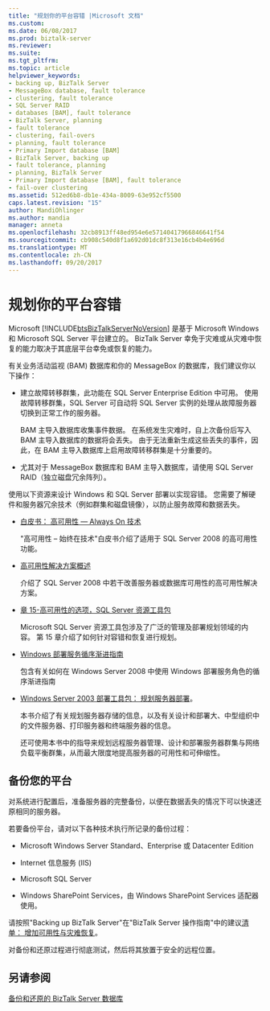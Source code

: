 ```yaml
---
title: "规划你的平台容错 |Microsoft 文档"
ms.custom: 
ms.date: 06/08/2017
ms.prod: biztalk-server
ms.reviewer: 
ms.suite: 
ms.tgt_pltfrm: 
ms.topic: article
helpviewer_keywords:
- backing up, BizTalk Server
- MessageBox database, fault tolerance
- clustering, fault tolerance
- SQL Server RAID
- databases [BAM], fault tolerance
- BizTalk Server, planning
- fault tolerance
- clustering, fail-overs
- planning, fault tolerance
- Primary Import database [BAM]
- BizTalk Server, backing up
- fault tolerance, planning
- planning, BizTalk Server
- Primary Import database [BAM], fault tolerance
- fail-over clustering
ms.assetid: 512ed6b8-db1e-434a-8009-63e952cf5500
caps.latest.revision: "15"
author: MandiOhlinger
ms.author: mandia
manager: anneta
ms.openlocfilehash: 32cb8913ff48ed954e6e57140417966846641f54
ms.sourcegitcommit: cb908c540d8f1a692d01dc8f313e16cb4b4e696d
ms.translationtype: MT
ms.contentlocale: zh-CN
ms.lasthandoff: 09/20/2017
---
```

# <a name="planning-your-platform-for-fault-tolerance"></a>规划你的平台容错
Microsoft [!INCLUDE[btsBizTalkServerNoVersion](../includes/btsbiztalkservernoversion-md.md)] 是基于 Microsoft Windows 和 Microsoft SQL Server 平台建立的。 BizTalk Server 幸免于灾难或从灾难中恢复的能力取决于其底层平台幸免或恢复的能力。  
  
 有关业务活动监视 (BAM) 数据库和你的 MessageBox 的数据库，我们建议你以下操作：  
  
-   建立故障转移群集，此功能在 SQL Server Enterprise Edition 中可用。 使用故障转移群集，SQL Server 可自动将 SQL Server 实例的处理从故障服务器切换到正常工作的服务器。  
  
     BAM 主导入数据库收集事件数据。 在系统发生灾难时，自上次备份后写入 BAM 主导入数据库的数据将会丢失。 由于无法重新生成这些丢失的事件，因此，在 BAM 主导入数据库上启用故障转移群集是十分重要的。  
  
-   尤其对于 MessageBox 数据库和 BAM 主导入数据库，请使用 SQL Server RAID（独立磁盘冗余阵列）。  
  
 使用以下资源来设计 Windows 和 SQL Server 部署以实现容错。 您需要了解硬件和服务器冗余技术（例如群集和磁盘镜像），以防止服务故障和数据丢失。  
  
-   [白皮书： 高可用性 — Always On 技术](http://go.microsoft.com/fwlink/?LinkId=130376)  
  
     "高可用性 – 始终在技术"白皮书介绍了适用于 SQL Server 2008 的高可用性功能。  
  
-   [高可用性解决方案概述](http://go.microsoft.com/fwlink/?LinkId=130377)  
  
     介绍了 SQL Server 2008 中若干改善服务器或数据库可用性的高可用性解决方案。  
  
-   [章 15-高可用性的选项，SQL Server 资源工具包](http://go.microsoft.com/fwlink/?LinkId=24431)  
  
     Microsoft SQL Server 资源工具包涉及了广泛的管理及部署规划领域的内容。 第 15 章介绍了如何针对容错和恢复进行规划。  
  
-   [Windows 部署服务循序渐进指南](http://go.microsoft.com/fwlink/?LinkId=130379)  
  
     包含有关如何在 Windows Server 2008 中使用 Windows 部署服务角色的循序渐进指南  
  
-   [Windows Server 2003 部署工具包： 规划服务器部署](http://go.microsoft.com/fwlink/?LinkId=24433)。  
  
     本书介绍了有关规划服务器存储的信息，以及有关设计和部署大、中型组织中的文件服务器、打印服务器和终端服务器的信息。  
  
     还可使用本书中的指导来规划远程服务器管理、设计和部署服务器群集与网络负载平衡群集，从而最大限度地提高服务器的可用性和可伸缩性。  
  
## <a name="backing-up-your-platform"></a>备份您的平台  
 对系统进行配置后，准备服务器的完整备份，以便在数据丢失的情况下可以快速还原相同的服务器。  
  
 若要备份平台，请对以下各种技术执行所记录的备份过程：  
  
-   Microsoft Windows Server Standard、Enterprise 或 Datacenter Edition  
  
-   Internet 信息服务 (IIS)  
  
-   Microsoft SQL Server  
  
-   Windows SharePoint Services，由 Windows SharePoint Services 适配器使用。  
  
 请按照"Backing up BizTalk Server"在"BizTalk Server 操作指南"中的建议[清单： 增加可用性与灾难恢复](http://go.microsoft.com/fwlink/?LinkId=130498)。  
  
 对备份和还原过程进行彻底测试，然后将其放置于安全的远程位置。  
  
## <a name="see-also"></a>另请参阅  
 [备份和还原的 BizTalk Server 数据库](../core/backing-up-and-restoring-the-biztalk-server-databases.md)